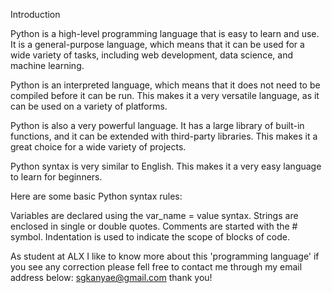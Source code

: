 

Introduction

Python is a high-level programming language that is easy to learn and use. It is a general-purpose language, which means that it can be used for a wide variety of tasks, including web development, data science, and machine learning.


Python is an interpreted language, which means that it does not need to be compiled before it can be run. This makes it a very versatile language, as it can be used on a variety of platforms.

Python is also a very powerful language. It has a large library of built-in functions, and it can be extended with third-party libraries. This makes it a great choice for a wide variety of projects.



Python syntax is very similar to English. This makes it a very easy language to learn for beginners.

Here are some basic Python syntax rules:

Variables are declared using the var_name = value syntax.
Strings are enclosed in single or double quotes.
Comments are started with the # symbol.
Indentation is used to indicate the scope of blocks of code.

As student at ALX I like to know more about this 'programming language' if you see any correction please fell free to contact me through my email address below:
sgkanyae@gmail.com thank you!